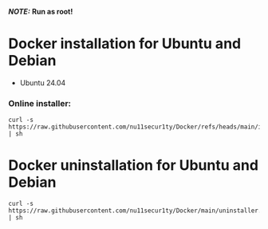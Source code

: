 ***NOTE:*** **Run as root!**

# Docker installation for Ubuntu and Debian
- Ubuntu 24.04

### Online installer:

```
curl -s https://raw.githubusercontent.com/nu11secur1ty/Docker/refs/heads/main/installer.sh | sh
```
# Docker uninstallation for Ubuntu and Debian

```
curl -s https://raw.githubusercontent.com/nu11secur1ty/Docker/main/uninstaller.sh | sh
```
